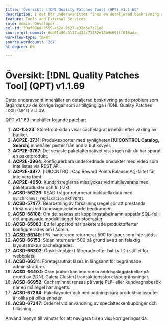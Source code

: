 ```yaml
---
title: 'Översikt: [!DNL Quality Patches Tool] (QPT) v1.1.69'
description: I det här underavsnittet finns en detaljerad beskrivning av de problem som åtgärdats av de korrigeringar som finns i  [!DNL Quality Patches Tool] (QPT) v1.1.69.
feature: Tools and External Services
role: Admin, Developer
exl-id: 39af00ed-3559-462e-9627-e32d6e7c71a8
source-git-commit: 0dd91496c3117a424c71382e18b9689fff016ada
workflow-type: tm+mt
source-wordcount: '267'
ht-degree: 0%

---
```


# Översikt: [!DNL Quality Patches Tool] (QPT) v1.1.69

Detta underavsnitt innehåller en detaljerad beskrivning av de problem som åtgärdats av de korrigeringar som är tillgängliga i [!DNL Quality Patches Tool] (QPT) v1.1.69.

QPT v1.1.69 innehåller följande patchar:
1. **AC-15223**: Storefront-sidan visar cachelagrat innehåll efter växling av butiker.
1. **ACP2E-3731**: Produktexporter med synligheten **[!UICONTROL Catalog, Search]** innehåller poster från andra butiksvyer.
1. **ACP2E-3767**: Det senaste paketalternativet visas igen när du har sparat en paketprodukt.
1. **ACP2E-3964**: Konfigurerbara underordnade produkter med video som inte listas via REST API.
1. **ACP2E-3977**: [!UICONTROL Cap Reward Points Balance At]-fältet får inte vara tomt.
1. **ACP2E-4050**: Kundprisreglerna misslyckas vid multileverans med paketprodukter och fri frakt.
1. **ACSD-56226**: READ-frågor returnerar inaktuella data med `synchronous_replication` aktiverat.
1. **ACSD-57477**: Bearbetning av försäljningsregel gör att prestanda försämras vid kundvagnsrelaterade begäranden.
1. **ACSD-58108**: Om det saknas ett kopplingstabellnamn uppstår SQL-fel i det anpassade modultillägget för stödraster.
1. **ACSD-65983**: Ett fel uppstod när paketerade produktofferter konfigurerades om i Admin.
1. **[ACSD-66149](/help/tools/quality-patches-tool/patches-available-in-qpt/v1-1-69/acsd-66149-ipn-handler-returns-500-for-unsupported-types.md)**: IPN-hanteraren returnerar 500 för typer som inte stöds.
1. **ACSD-66153**: Sidan returnerar 500 på grund av att en felaktig layoutstruktur cachelagrades.
1. **ACSD-66302**: Önsklisteobjekt filtrerade efter butiks-ID i stället för webbplats.
1. **ACSD-66311**: Företagsrutnät läses in långsamt för begränsade administratörer.
1. **ACSD-66404**: Cron-jobbet kan inte rensa ändringsloggtabeller på grund av [!DNL Galera Cluster] transaktionsstorleksbegränsningar.
1. **ACSD-66952**: Cacheminnet rensas på varje PLP- eller kundvagnsbesök när en målregel har angetts.
1. **ACSD-67264**: Paketlayouter och nedladdningsbara produktsidlayouter är olika på olika enheter.
1. **ACSD-67347**: Orderfel vid användning av specialteckenkuponger och fillåsning.

Använd menyn till vänster för att navigera till en viss korrigeringssida.
